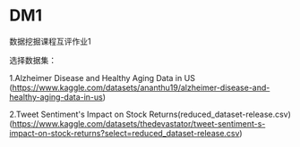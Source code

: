 # DM1
数据挖掘课程互评作业1

选择数据集：

1.Alzheimer Disease and Healthy Aging Data in US (https://www.kaggle.com/datasets/ananthu19/alzheimer-disease-and-healthy-aging-data-in-us)

2.Tweet Sentiment's Impact on Stock Returns(reduced_dataset-release.csv) (https://www.kaggle.com/datasets/thedevastator/tweet-sentiment-s-impact-on-stock-returns?select=reduced_dataset-release.csv)
